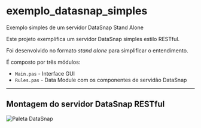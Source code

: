 # exemplo_datasnap_simples
Exemplo simples de um servidor DataSnap Stand Alone



Este projeto exemplifica um servidor DataSnap simples estilo RESTful.

Foi desenvolvido no formato _stand alone_ para simplificar o entendimento.



É composto por três módulos:

- `Main.pas` - Interface GUI
- `Rules.pas` - Data Module com os componentes de servidão DataSnap

---

## Montagem do servidor DataSnap RESTful

![Paleta DataSnap](E:\exemplo_datasnap_simples\assets\paleta.PNG)



